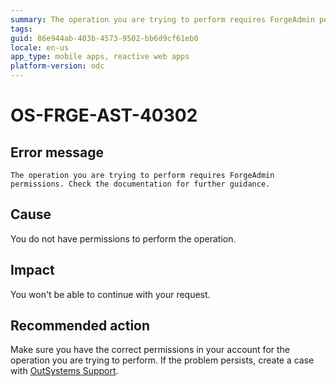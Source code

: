 ```yaml
---
summary: The operation you are trying to perform requires ForgeAdmin permissions. Check the documentation for further guidance.
tags: 
guid: 86e944ab-403b-4573-9502-bb6d9cf61eb0
locale: en-us
app_type: mobile apps, reactive web apps
platform-version: odc
---
```


# OS-FRGE-AST-40302

## Error message

`The operation you are trying to perform requires ForgeAdmin permissions. Check the documentation for further guidance.`

## Cause

You do not have permissions to perform the operation.

## Impact

You won't be able to continue with your request.

## Recommended action

Make sure you have the correct permissions in your account for the operation you are trying to perform.
If the problem persists, create a case with [OutSystems Support](https://www.outsystems.com/support/portal/open-support-case?ErrorCode=OS-FRGE-AST-40302).
